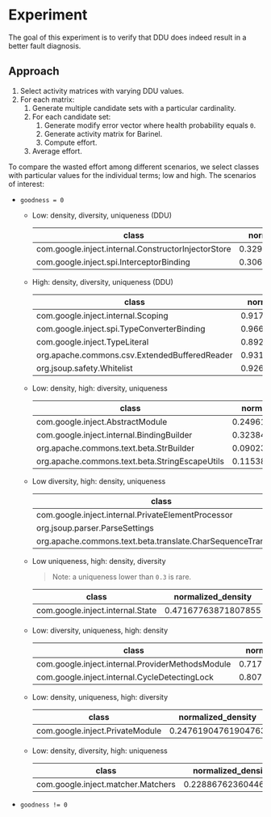 # Experiment

The goal of this experiment is to verify that DDU does indeed result in a better fault diagnosis.


## Approach

1. Select activity matrices with varying DDU values.
1. For each matrix:
    1. Generate multiple candidate sets with a particular cardinality.
    1. For each candidate set:
        1. Generate modify error vector where health probability equals `0`.
        1. Generate activity matrix for Barinel.
        1. Compute effort.
    1. Average effort.

To compare the wasted effort among different scenarios, we select classes with particular values for the individual terms; low and high.
The scenarios of interest:

- `goodness = 0`
    - Low: density, diversity, uniqueness (DDU)

        class|normalized_density|diversity|uniqueness|ddu
        ---|---|---|---|---
        com.google.inject.internal.ConstructorInjectorStore|0.3297746144721234|0.02119979664463645|0.3333333333333333|0.0023303849217908
        com.google.inject.spi.InterceptorBinding|0.30666666666666664|0.15333333333333332|0.3333333333333333|0.01567407407407407

    - High: density, diversity, uniqueness (DDU)

        class|normalized_density|diversity|uniqueness|ddu
        ---|---|---|---|---
        com.google.inject.internal.Scoping|0.9174501261178629|0.911087828317497|0.9285714285714286|0.7761720970661705
        com.google.inject.spi.TypeConverterBinding|0.9666666666666667|0.8222222222222222|0.8333333333333334|0.6623456790123456
        com.google.inject.TypeLiteral|0.8920430107526882|0.9297090939401517|0.9444444444444444|0.7832660271001641
        org.apache.commons.csv.ExtendedBufferedReader|0.9313131313131313|0.9164303586321935|1.0|0.853483626928164
        org.jsoup.safety.Whitelist|0.9266862170087976|0.9526881720430107|0.9090909090909091|0.8025845437632401

    - Low: density, high: diversity, uniqueness

        class|normalized_density|diversity|uniqueness|ddu
        ---|---|---|---|---
        com.google.inject.AbstractModule|0.24961119751166405|0.8713875282820501|1.0|0.21750808443121156
        com.google.inject.internal.BindingBuilder|0.32384879725085913|0.8654511374286444|0.9333333333333333|0.2615902892732775
        org.apache.commons.text.beta.StrBuilder|0.09023081052066562|0.9675716726789444|0.8024691358024691|0.07005938835892254
        org.apache.commons.text.beta.StringEscapeUtils|0.11538461538461542|0.963076923076923|0.7083333333333334|0.07871301775147932

    - Low diversity, high: density, uniqueness

        class|normalized_density|diversity|uniqueness|ddu
        ---|---|---|---|---
        com.google.inject.internal.PrivateElementProcessor|0.9317803660565724|0.12734331669439825|1.0|0.11865600224436443
        org.jsoup.parser.ParseSettings|0.717357910906298|0.14509211268505018|1.0|0.10408297484472877
        org.apache.commons.text.beta.translate.CharSequenceTranslator|0.9895833333333334|0.19769503546099287|1.0|0.19563571217494088

    - Low uniqueness, high: density, diversity

        >Note: a uniqueness lower than `0.3` is rare.

        class|normalized_density|diversity|uniqueness|ddu
        ---|---|---|---|---
        com.google.inject.internal.State|0.47167763871807855|0.675363283416528|0.2608695652173913|0.08310098055620775

    - Low: diversity, uniqueness, high: density

        class|normalized_density|diversity|uniqueness|ddu
        ---|---|---|---|---
        com.google.inject.internal.ProviderMethodsModule|0.717149705818261|0.2654611938199425|0.38461538461538464|0.07322131425159081
        com.google.inject.internal.CycleDetectingLock|0.8074888074888076|0.2549827623357035|0.4444444444444444|0.09150921186162632

    - Low: density, uniqueness, high: diversity

        class|normalized_density|diversity|uniqueness|ddu
        ---|---|---|---|---
        com.google.inject.PrivateModule|0.24761904761904763|0.8554621848739495|0.3333333333333333|0.07060957716419901

    - Low: density, diversity, high: uniqueness

        class|normalized_density|diversity|uniqueness|ddu
        ---|---|---|---|---
        com.google.inject.matcher.Matchers|0.22886762360446578|0.2574865860556125|0.8|0.047144274448459846

- `goodness != 0`
